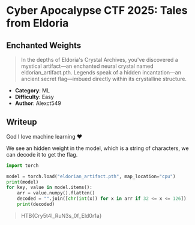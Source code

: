 # Cyber Apocalypse CTF 2025: Tales from Eldoria

## Enchanted Weights
> In the depths of Eldoria's Crystal Archives, you've discovered a mystical artifact—an enchanted neural crystal named eldorian_artifact.pth. Legends speak of a hidden incantation—an ancient secret flag—imbued directly within its crystalline structure.


- **Category**: ML 
- **Difficulty**: Easy
- **Author**: Alexct549

## Writeup

God I love machine learning ❤️

We see an hidden weight in the model, which is a string of characters, we can decode it to get the flag.

```python
import torch

model = torch.load("eldorian_artifact.pth", map_location="cpu")
print(model)
for key, value in model.items():
    arr = value.numpy().flatten()
    decoded = "".join([chr(int(x)) for x in arr if 32 <= x <= 126])
    print(decoded)
```

> HTB{Cry5t4l_RuN3s_0f_Eld0r1a}
